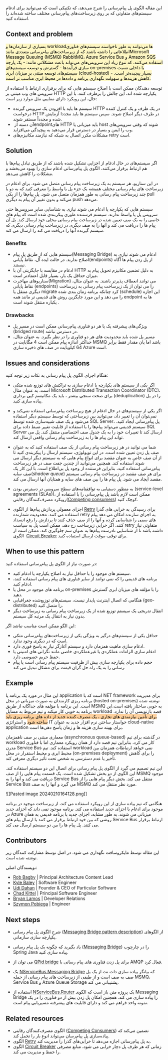 این مقاله الگوی پل پیام‌رسانی را شرح می‌دهد، که تکنیکی است که می‌توانید برای ادغام سیستم‌های متفاوتی که بر روی زیرساخت‌های پیام‌رسانی مختلف ساخته شده‌اند را استفاده کنید.


## Context and problem

<mark style="background: #FFF3A3A6;">
بسیاری از سازمان‌ها و workloadها می‌توانند به طور ناخواسته سیستم‌های فناوری اطلاعاتی را داشته باشند که از زیرساخت‌های پیام‌رسانی متعددی مانندMicrosoft Message Queuing (MSMQ)  RabbitMQ، Azure Service Bus و Amazon SQS استفاده می‌کنند. که تنوع زیاد این سرویس‌های می‌تواند باعث مشکلاتی مانند: 
-  یک پارچه سازی فرآیند‌ها 
-  گسترش و توسعه سیستم‌های on-premises یا داخلی نسبت  سیستم‌های توسعه مبتنی بر میزبان ابری (cloud-hosted)  بسیار پیچیده‌تر است.
- کاهش هزینه‌ها  و سهولت نگهداری برنامه و داده‌ها در محیط ابری مناسب تر است.  
  </mark>
  
توسعه دهندگان ممکن است با اصلاح سیستم هایی که برای برقراری ارتباط با استفاده از سرویس های وب مبتنی بر HTTP یکپارچه شده اند، این چالش را برطرف کنند. با این حال، این رویکرد دارای معایبی  مثل موارد زیر است:  
  
* سیستم ها باید با افزودن یک سرویس گیرنده HTTP در یک طرف و یک کنترل کننده درخواست HTTP در طرف دیگر اصلاح شوند. سپس سیستم ها باید مجددا آزمایش شده و مجدداً مستقر شوند.  
* آن دسته از ‏endpointهای HTTP باید میزبانی یا host شوند که وقتی سرویس‌های وب را ایمن و بسیار در دسترس قرار می‌دهید به پیچیدگی می‌افزاید.  
* مشکلات مکرر اتصال به شبکه که نیازمند مکانیزم‌های retry است.


## Solution

اگر سیستم‌های در حال ادغام از اجزایی تشکیل شده باشند که از طریق تبادل پیام‌ها با هم ارتباط برقرار می‌کنند، الگوی پل پیام‌رسانی ادغام سازی را بهبود می‌بخشد و مشکلات را کاهش می‌دهد.  
  
در این سناریو، هر سیستم به یک زیرساخت پیام رسانی متصل می شود. برای ادغام در زیرساخت های پیام رسانی مختلف همیشه یک جزء پل یا واسط را معرفی کنید که به دو یا چند زیرساخت پیام رسانی به طور همزمان متصل می شود. پل پیام‌ها را از یکی pull می‌کند و بدون تغییر آن پیام به دیگری push می‌دهد.  
  
سیستم هایی که یکپارچه یا ادغام می شوند نیازی به شناسایی سایر سرویس‌ها حتی سرویس  پل یا واسط ندارند. سیستم فرستنده طوری پیکربندی شده است که پیام های خاصی را به یک صف تعیین شده در زیرساخت پیام رسانی محلی خود ارسال کند. پل آن پیام ها را دریافت می کند و آنها را به صف دیگری در زیرساخت پیام رسانی دیگری که سیستم گیرنده آنها را دریافت می کند را ارسال می کند.

### Benefits

* سیستم هایی که از طریق پلٍ پیام(Messaging Bridge) ادغام می شوند نیازی به اصلاح ندارند. در حالت ایده آل، نقاط پایانی(endpoints) از پل زدن پیام ها آگاه نیستند.  
* ادغام در مقایسه با جایگزینی آن با HTTP به دلیل تضمین مکانیزم تحویل پیام به میزان حداقل یک بار، بسیار قابل اعتمادتر است.  
* سناریوهای مهاجرت(Migration) می توانند انعطاف پذیرتر باشند. به عنوان مثال، نقاط پایانی (endpoints) را می توان از یک زیرساخت پیام رسانی به زیرساخت دیگری منتقل یا migrate کرد چنانکه برنامه زمان بندی شده (schedule)  این اجازه را  می دهد و این مورد جایگزین روش های قدیمی تر مانند همه endpoint ها به یکباره منتقل شوند است .

### Drawbacks

* ویژگی‌های پیشرفته یک یا هر دو فناوری پیام‌رسانی ممکن است در مسیر پل (bridged route) در دسترس نباشد.  
* مسیر پل شده باید محدودیت های هر دو فناوری را در نظر بگیرد. به عنوان مثال، حداکثر اندازه پیام ممکن است 4 مگابایت در MSMQ باشد اما یان مقدار فقط برابر 64 کیلوبایت در صف های ذخیره سازی Azure است.

## Issues and considerations

هنگام اجرای الگوی پل پیام رسانی به نکات زیر توجه کنید:

* اگر یکی از سیستم های یکپارچه یا ادغام سازی  به تراکنش های توزیع شده متکی است، به عنوان مثال Microsoft Distributed Transaction Coordinator (DTC)، برای صحت سنجی بیشتر ، باید یک مکانیسم  کپی برداری (deduplication) را در پل پیاده سازی کنید.  
  
* اگر یکی از سیستم‌های در حال ادغام از هیچ زیرساخت پیام‌رسانی استفاده نمی‌کند و نمی‌توان آن را تغییر داد، می‌توانید بین زیرساختی که توسط سیستم دیگر استفاده می‌شود و یک صف شبیه‌سازی شده توسط SQL Server، پل پیام‌رسانی ایجاد کنید. سیستم قدیمی می‌تواند پیام‌ها را با استفاده از قابلیت تغییر ضبط داده برای SQL Server ارسال کند تا تغییرات خود را به یک جدول صف اختصاصی منتقل کند. پل می تواند این پیام ها را به زیرساخت پیام رسانی واقعی ارسال کند.  
  
* شما می توانید در هر زیرساخت پیام رسانی از یک صف استفاده کنید که به عنوان صف پل زدن تعیین شده است. در این توپولوژی، سیستم ارسال را پیکربندی کنید تا از آن صف خاص به عنوان مقصد برای انواع پیام هایی که به سیستم دیگر ارسال می شوند استفاده کند. همچنین می‌توانید از چندین جفت صف در هر زیرساخت پیام‌رسانی استفاده کنید، بنابراین فرستنده از وجود پل بی‌اطلاع است. با این کار یک صف سایه(_shadow queue_) برای هر صف مقصد در زیرساخت پیام رسانی سیستم مقصد ایجاد می شود. پل پیام ها را بین صف های سایه و همتایان آنها ارسال می کند.  
  
* به منظور دستیابی به توافقنامه‌های سطح سرویس در دسترس بودن (service-level agreements (SLAs))، ممکن است لازم باشد پل پیام‌رسانی را با استفاده از رویکرد مصرف‌کنندگان رقابتی([Competing consumers](https://learn.microsoft.com/en-us/azure/architecture/patterns/competing-consumers)) کوچک کنید.  
  
* اجزای معمولی پردازش پیام‌ها از الگوی [Retry](https://learn.microsoft.com/en-us/azure/architecture/patterns/retry) برای رسیدگی به خرابی های گذرا استفاده می کنند. محدودیت شمارنده retry به اجزای سازنده امکان می دهد پیام های سمی را شناسایی کرده و آنها را از صف حذف کنند تا پردازش را رفع انسداد کنند. اگر خرابی زیرساخت رخ دهد، ممکن است پل به سیاست retry متفاوتی نیاز داشته باشد تا از شناسایی نادرست پیام‌ها به عنوان سم جلوگیری کند. ممکن است از الگوی  [Circuit Breaker](https://learn.microsoft.com/en-us/azure/architecture/patterns/circuit-breaker) برای توقف موقت ارسال استفاده کنید.

## When to use this pattern

در صورت نیاز از الگوی پل پیام‌رسانی استفاده کنید:

* سیستم های موجود را با حداقل نیاز به اصلاح یکپارچه یا ادغام کنید.  
* برنامه های قدیمی را که نمی توانند از سایر فناوری های پیام رسانی استفاده کنند، ادغام کنید.  
* برنامه های موجود در محل یا on-premises را با مؤلفه های میزبان ابری گسترش دهید.  
* هنگامی که اتصال اینترنت پایدار نیست، سیستم‌های توزیع‌شده جغرافیایی (geo-distributed) را متصل کنید.  
* انتقال تدریجی یک سیستم توزیع شده از یک زیرساخت پیام رسانی به زیرساخت دیگر بدون نیاز به انتقال  یک مرتبه کل سیستم.


این الگو ممکن است مناسب نباشد اگر:

* حداقل یکی از سیستم‌های درگیر به ویژگی یکی از زیرساخت‌های پیام‌رسانی متکی است که در دیگری وجود ندارد.  
* ادغام سازی ماهیت همزمان دارد و سیستم آغازگر نیاز به پاسخ فوری دارد.  
* ادغام سازی الزامات عملکردی یا غیرعملکردی خاصی مانند نگرانی های امنیتی یا حفظ حریم خصوصی دارد.  
* حجم داده برای یکپارچه سازی بیش از ظرفیت سیستم پیام رسانی است یا پیام رسانی را به یک راه حل گران قیمت برای مشکل تبدیل می کند.

## Example

این مثال در مورد یک برنامه یا application است که با NET framework برای مدیریت برنامه ریزی کارمندان به صورت  میزبانی در محل (hosted on-premises) نوشته شده است. این برنامه با مؤلفه های جداگانه از طریق MSMQ به خوبی ساختار یافته است.این برنامه به خوبی کار میکنه و تیم مربوط به مسایل workload قصد بازنویسی آن را ندارد. <mark style="background: #FFB86CA6;">برای تأمین نیازمندی های تجاری ، یک مصرف کننده جدید از داده های برنامه ریزی باید ساخته شود</mark> و استراتژی IT خواستار ساختن نرم افزار جدید به عنوان cloud-native application برای بهینه سازی هزینه ها و زمان پاسخ دهی‌ها است.  
  
معماری مبتنی بر صف ناهمزمان (asynchronous queue-based) در گذشته برای تیم workload کار می کرد، بنابراین تیم قصد دارد از همان رویکرد معماری اما با فناوری مدرن Service Bus استفاده کند. تیم workload نمی خواهد ارتباطات همزمان بین محیط ابری و محیط  استقرار در محل (on-premises deployment) را برای کاهش تأخیر یا عدم دسترسی به شخص تحت تأثیر دیگری معرفی کند.  
  
این تیم تصمیم می گیرد از الگوی پل پیام رسانی برای اتصال این دو سیستم استفاده کند. این الگوی از دو بخش تشکیل شده است. یک قسمت پیام هایی را از صف MSMQ موجود دریافت می کند و آنها را به Service Bus منتقل می کند. بخش دیگر پیام هایی را از Service Bus می گیرد و آنها را به صف MSMQ مورد نظر منتقل می کند.


![[Pasted image 20240210164128.png]]

هنگامی که تیم پیاده سازی از این رویکرد استفاده می کند، از زیرساخت موجود در برنامه موجود برای ادغام با اجزای جدید استفاده می کند. برنامه موجود نمی داند که اجزای جدید در Azure میزبانی می شوند. به طور مشابه، اجزای جدید با برنامه قدیمی به همان روشی که بین خود ارتباط برقرار می کنند با ارسال پیام های Service Bus ارتباط برقرار می کنند. پل پیام ها را بین دو سیستم ارسال می کند.


## Contributors

این مقاله توسط مایکروسافت نگهداری می شود. در اصل توسط مشارکت کنندگان زیر نوشته شده است.


  
نویسندگان اصلی:

- [Rob Bagby](https://www.linkedin.com/in/robbagby) | Principal Architecture Content Lead
- [Kyle Baley](https://www.linkedin.com/in/kylebaley) | Software Engineer
- [Udi Dahan](https://www.linkedin.com/in/udidahan) | Founder & CEO of Particular Software
- [Chad Kittel](https://www.linkedin.com/in/chadkittel) | Principal Software Engineer
- [Bryan Lamos](https://www.linkedin.com/in/bryanlamos) | Developer Relations
- [Szymon Pobiega](https://www.linkedin.com/in/szymonpobiega) | Engineer


## Next steps

- شرح الگوی پل پیام رسانی ([Messaging Bridge pattern description](https://www.enterpriseintegrationpatterns.com/patterns/messaging/MessagingBridge.html)) از  الگوهای یکپارچه سازی سازمانی.

- یاد بگیرید که چگونه یک پل پیام رسانی ([Messaging Bridge](https://docs.spring.io/spring-integration/reference/bridge.html)) را در چارچوب Spring Java پیاده سازی کنید.  
- می توان از  [QPid bridge](https://openmama.finos.org/openmama_qpid_bridge.html)  برای پل زدن فناوری های پیام رسانی با AMQP فعال کرد.  
- یک [NServiceBus Messaging Bridge](https://docs.particular.net/nservicebus/bridge) که بیانگر پیاده سازی دات نت از یک پل صف به صف است و از طیفی از زیرساخت های پیام رسانی از جمله MSMQ، Service Bus و Azure Queue Storage پشتیبانی می کند.  
- استفاده از [NServiceBus.Router](https://github.com/SzymonPobiega/NServiceBus.Router) یک پروژه متن باز است که الگوی Messaging Bridge را پیاده سازی می کند. همچنین امکان پل زدن بیش از دو فناوری را در یک نمونه واحد فراهم می کند و دارای قابلیت های پیشرفته مسیریابی پیام است.

## Related resources

- الگوی مصرف‌کنندگان رقابتی ([Competing Consumers](https://learn.microsoft.com/en-us/azure/architecture/patterns/competing-consumers)) تضمین می‌کند که پیاده‌سازی پل پیام‌رسان می‌تواند انوع بار را تحمل کند.  
- الگوی [Retry](https://learn.microsoft.com/en-us/azure/architecture/patterns/retry) به پل پیام‌رسانی اجازه می‌دهد تا خرابی‌های گذرا را مدیریت کند.  
- الگوی [Circuit Breaker](https://learn.microsoft.com/en-us/azure/architecture/patterns/circuit-breaker) زمانی که هر طرف پل دچار خرابی می شود، منابع مصرفی را حفظ و مدیریت می کند.